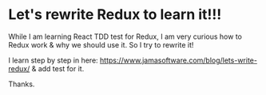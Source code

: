 # Let's rewrite Redux to learn it!!!

While I am learning React TDD test for Redux, I am very curious how to Redux work & why we should use it. So I try to rewrite it! 

I learn step by step in here: https://www.jamasoftware.com/blog/lets-write-redux/ & add test for it.

Thanks.
